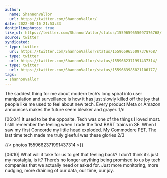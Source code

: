 ```yaml
---
author:
  name: ShannonVallor
  url: https://twitter.com/ShannonVallor/
date: 2022-08-16 21:53:33
dontinlinephotos: true
like_of: https://twitter.com/ShannonVallor/status/1559659655097376768/
source: twitter
syndicated:
- type: twitter
  url: https://twitter.com/ShannonVallor/status/1559659655097376768/
- type: twitter
  url: https://twitter.com/ShannonVallor/status/1559662371991437314/
- type: twitter
  url: https://twitter.com/ShannonVallor/status/1559663985821106177/
tags:
- shannonvallor
---
```


The saddest thing for me about modern tech’s long spiral into user manipulation and surveillance is how it has just slowly killed off the joy that people like me used to feel about new tech. Every product Meta or Amazon announces makes the future seem bleaker and grayer. 1/n

<time id="1559662371991437314">[06:04]</time> It used to be the opposite. Tech was one of the things I loved most. I still remember the feeling when I rode the first BART trains in SF. When I saw my first Concorde my little head exploded. My Commodore PET. The last time tech made me truly gleeful was these glories 2/3 

{{< photos 1559662371991437314 >}}

<time id="1559663985821106177">[06:10]</time> What will it take for us to get that feeling back? I don’t think it’s just my nostalgia, is it? There’s no longer anything  being promised to us by tech companies that we actually need or asked for. Just more monitoring, more nudging, more draining of our data, our time, our joy.